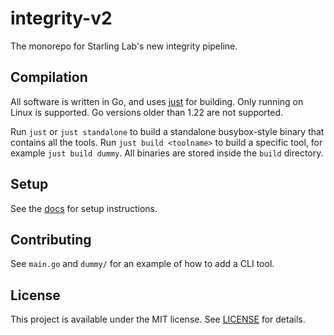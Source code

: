 # integrity-v2

The monorepo for Starling Lab's new integrity pipeline.

## Compilation

All software is written in Go, and uses [just](https://github.com/casey/just) for building. Only running on Linux is supported. Go versions older than 1.22 are not supported.

Run `just` or `just standalone` to build a standalone busybox-style binary that contains all the tools. Run `just build <toolname>` to build a specific tool, for example `just build dummy`. All binaries are stored inside the `build` directory.

## Setup

See the [docs](./docs/initial_setup.md) for setup instructions.

## Contributing

See `main.go` and `dummy/` for an example of how to add a CLI tool.

## License

This project is available under the MIT license. See [LICENSE](./LICENSE) for details.
